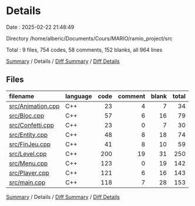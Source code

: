 # Details

Date : 2025-02-22 21:48:49

Directory /home/alberic/Documents/Cours/MARIO/ramio_project/src

Total : 9 files,  754 codes, 58 comments, 152 blanks, all 964 lines

[Summary](results.md) / Details / [Diff Summary](diff.md) / [Diff Details](diff-details.md)

## Files
| filename | language | code | comment | blank | total |
| :--- | :--- | ---: | ---: | ---: | ---: |
| [src/Animation.cpp](/src/Animation.cpp) | C++ | 23 | 4 | 7 | 34 |
| [src/Bloc.cpp](/src/Bloc.cpp) | C++ | 57 | 6 | 16 | 79 |
| [src/Confetti.cpp](/src/Confetti.cpp) | C++ | 23 | 0 | 7 | 30 |
| [src/Entity.cpp](/src/Entity.cpp) | C++ | 48 | 8 | 18 | 74 |
| [src/FinJeu.cpp](/src/FinJeu.cpp) | C++ | 41 | 8 | 10 | 59 |
| [src/Level.cpp](/src/Level.cpp) | C++ | 200 | 19 | 31 | 250 |
| [src/Menu.cpp](/src/Menu.cpp) | C++ | 123 | 0 | 19 | 142 |
| [src/Player.cpp](/src/Player.cpp) | C++ | 121 | 6 | 16 | 143 |
| [src/main.cpp](/src/main.cpp) | C++ | 118 | 7 | 28 | 153 |

[Summary](results.md) / Details / [Diff Summary](diff.md) / [Diff Details](diff-details.md)